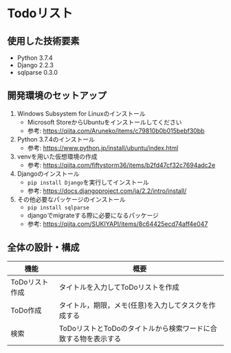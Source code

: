 # Todoリスト

## 使用した技術要素
- Python 3.7.4
- Django 2.2.3
- sqlparse 0.3.0

## 開発環境のセットアップ
1. Windows Subsystem for Linuxのインストール
    - Microsoft StoreからUbuntuをインストールしてください
    - 参考: https://qiita.com/Aruneko/items/c79810b0b015bebf30bb
1. Python 3.7.4のインストール
    - 参考: https://www.python.jp/install/ubuntu/index.html
1. venvを用いた仮想環境の作成
    - 参考: https://qiita.com/fiftystorm36/items/b2fd47cf32c7694adc2e
1. Djangoのインストール
     - `pip install Django`を実行してインストール
     - 参考: https://docs.djangoproject.com/ja/2.2/intro/install/
1. その他必要なパッケージのインストール
    - `pip install sqlparse`
    - djangoでmigrateする際に必要になるパッケージ
    - 参考: https://qiita.com/SUKIYAPI/items/8c64425ecd74aff4e047


## 全体の設計・構成
| 機能 | 概要 |
----|---- 
| ToDoリスト作成 | タイトルを入力してToDoリストを作成 |
| ToDo作成 | タイトル，期限，メモ(任意)を入力してタスクを作成する |
| 検索 | ToDoリストとToDoのタイトルから検索ワードに合致する物を表示する |